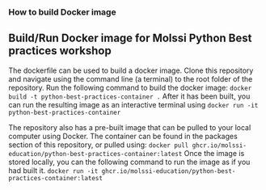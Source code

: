 ### How to build Docker image 


## Build/Run Docker image for Molssi Python Best practices workshop 
The dockerfile can be used to build a docker image. Clone this repository and navigate using the command line (a terminal) to the root folder of the repository.
Run the following command to build the docker image:
`docker build -t python-best-practices-container .`
After it has been built, you can run the resulting image as an interactive terminal using
`docker run -it python-best-practices-container`

The repository also has a pre-built image that can be pulled to your local computer using Docker.
The container can be found in the packages section of this repository, or pulled using:
`docker pull ghcr.io/molssi-education/python-best-practices-container:latest`
Once the image is stored locally, you can the following command to run the image as if you had built it.
`docker run -it ghcr.io/molssi-education/python-best-practices-container:latest`
